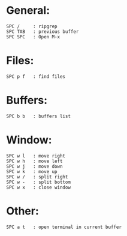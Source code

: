 # General:
```
SPC /     : ripgrep
SPC TAB   : previous buffer
SPC SPC   : Open M-x
```
# Files:
```
SPC p f   : find files
```
# Buffers:
```
SPC b b   : buffers list
```
# Window:
```
SPC w l   : move right
SPC w h   : move left
SPC w j   : move down
SPC w k   : move up
SPC w /   : split right
SPC w -   : split bottom
SPC w x   : close window
```
# Other:
```
SPC a t   : open terminal in current buffer
```
